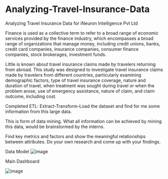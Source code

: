 # Analyzing-Travel-Insurance-Data

Analyzing Travel Insurance Data for iNeuron Intelligence Pvt Ltd 

Finance is used as a collective term to refer to a broad range of economic services provided by
the finance industry, which encompasses a broad range of organizations that manage money,
including credit unions, banks, credit card companies, insurance companies, consumer finance
companies, stock brokerages, investment funds.

Little is known about travel insurance claims made by travelers returning from abroad. This study was designed to investigate travel insurance claims made by travelers from different countries, particularly examining demographic factors, type of travel insurance coverage, nature and duration of travel, when treatment was sought during travel or when the problem arose, use of emergency assistance, nature of claim, and claim outcome, including cost.

Completed ETL: Extract-Transform-Load the dataset and find for me some information from this large data. 

This is form of data mining. What all information can be achieved by mining this data, would be brainstormed by the interns. 

Find key metrics and factors and show the meaningful relationships between attributes. Do your own research and come up with your findings.

Data Model
![image](https://user-images.githubusercontent.com/62187736/137854600-3988d95c-0771-4a2a-ba5c-f4d5630a47d1.png)

Main Dashboard 
  
![image](https://user-images.githubusercontent.com/62187736/137854637-933d77d5-0c1d-472d-a800-ee799886f12c.png)

